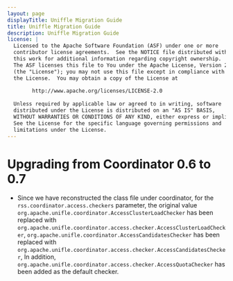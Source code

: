 ```yaml
---
layout: page
displayTitle: Uniffle Migration Guide
title: Uniffle Migration Guide
description: Uniffle Migration Guide
license: |
  Licensed to the Apache Software Foundation (ASF) under one or more
  contributor license agreements.  See the NOTICE file distributed with
  this work for additional information regarding copyright ownership.
  The ASF licenses this file to You under the Apache License, Version 2.0
  (the "License"); you may not use this file except in compliance with
  the License.  You may obtain a copy of the License at
  
        http://www.apache.org/licenses/LICENSE-2.0
  
  Unless required by applicable law or agreed to in writing, software
  distributed under the License is distributed on an "AS IS" BASIS,
  WITHOUT WARRANTIES OR CONDITIONS OF ANY KIND, either express or implied.
  See the License for the specific language governing permissions and
  limitations under the License.
---
```


# Upgrading from Coordinator 0.6 to 0.7

+ Since we have reconstructed the class file under coordinator, for the `rss.coordinator.access.checkers` parameter, the original value `org.apache.unifle.coordinator.AccessClusterLoadChecker` has been replaced with `org.apache.unifle.coordinator.access.checker.AccessClusterLoadChecker`, `org.apache.unifle.coordinator.AccessCandidatesChecker` has been replaced with `org.apache.unifle.coordinator.access.checker.AccessCandidatesChecker`, In addition, `org.apache.unifle.coordinator.access.checker.AccessQuotaChecker` has been added as the default checker.